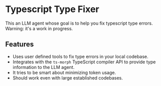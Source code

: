 # Typescript Type Fixer

This an LLM agent whose goal is to help you fix typescript type errors. Warning: it's a work in progress.

## Features

- Uses user defined tools to fix type errors in your local codebase.
- Integrates with the `ts-morph` TypeScript compiler API to provide type information to the LLM agent.
- It tries to be smart about minimizing token usage.
- Should work even with large established codebases.
